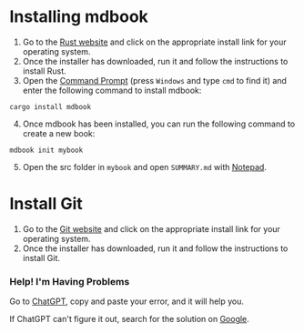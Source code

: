 # Installing mdbook

1. Go to the [Rust website](https://www.rust-lang.org/tools/install) and click on the appropriate install link for your
   operating system.
2. Once the installer has downloaded, run it and follow the instructions to install Rust.
3. Open the [Command Prompt](https://simple.wikipedia.org/wiki/Command_prompt) (press `Windows` and type `cmd` to find it) and enter the following command to install
   mdbook:

```commandline
cargo install mdbook
```

4. Once mdbook has been installed, you can run the following command to create a new book:

```commandline
mdbook init mybook
```

5. Open the src folder in `mybook` and open `SUMMARY.md` with [Notepad](https://answers.microsoft.com/en-us/windows/forum/all/opening-files-in-markdown-format/0338b6a7-29b2-4867-adee-dbc299e0d62a).

# Install Git

1. Go to the [Git website](https://git-scm.com/downloads) and click on the appropriate install link for your
   operating system.
2. Once the installer has downloaded, run it and follow the instructions to install Git.


### Help! I'm Having Problems

Go to [ChatGPT](https://chat.openai.com/chat), copy and paste your error, and it will help you.


If ChatGPT can't figure it out, search for the solution on [Google](https://www.google.com/). 
